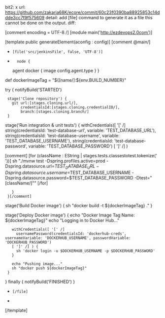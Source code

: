 bit2: x
url: https://github.com/zakaria68K/ecore/commit/60c23f0390ba88925853c14ddde3cc7f9f575609
detail: add [file] command to generate it as a file
        this cannot be done on the output.
diff:

[comment encoding = UTF-8 /]
 [module main('http://ezdevops2.0com')]
 
 
 [template public generateElement(aconfig : config)]
 [comment @main/]
+     [file('src/jenkinsFile', false, 'UTF-8')]
+ 
 		node {
 	agent 
 	  docker { image config.agent.type }
  }
 
 def dockerImageTag = "${[name/]:${env.BUILD_NUMBER}"
 
   try {
     notifyBuild('STARTED')
 
     stage('Clone repository') {
       git url:[stages.cloning.url/],
           credentialsId:[stages.cloning.credentialID/],
           branch:[stages.cloning.branch/]
     }
 
 
 stage('Run integration & unit tests') {
        withCredentials([ '[' /] 
         string(credentialsId: 'test-database-url', variable: 'TEST_DATABASE_URL'),
         string(credentialsId: 'test-database-username', variable: 'TEST_DATABASE_USERNAME'),
         string(credentialsId: 'test-database-password', variable: 'TEST_DATABASE_PASSWORD')
       [ ']' /] )
 
 [comment]     [for (className : EString | stages.tests.classestotest.tokenize(' '))]
           sh "./mvnw test -Dspring.profiles.active=prod -Dspring.datasource.url=$TEST_DATABASE_URL -Dspring.datasource.username=$TEST_DATABASE_USERNAME -Dspring.datasource.password=$TEST_DATABASE_PASSWORD -Dtest=\"[className/]""
         [/for]
 
       }
     }[/comment]
 
 
  stage('Build Docker image') {
       sh "docker build -t ${dockerImageTag} ."
     }
 
  stage('Deploy Docker image') {
       echo "Docker Image Tag Name: ${dockerImageTag}"
       echo "Logging in to Docker Hub..."
 
       withCredentials([ '[' /] 
         usernamePassword(credentialsId: 'dockerhub-creds', usernameVariable: 'DOCKERHUB_USERNAME', passwordVariable: 'DOCKERHUB_PASSWORD')
       [ ']' /] ) {
         sh 'docker login -u $DOCKERHUB_USERNAME -p $DOCKERHUB_PASSWORD'
       }
 
       echo "Pushing image..."
       sh "docker push ${dockerImageTag}"
     }
   } finally {
     notifyBuild('FINISHED')
   }
+     [/file]
+ 
 [/template]